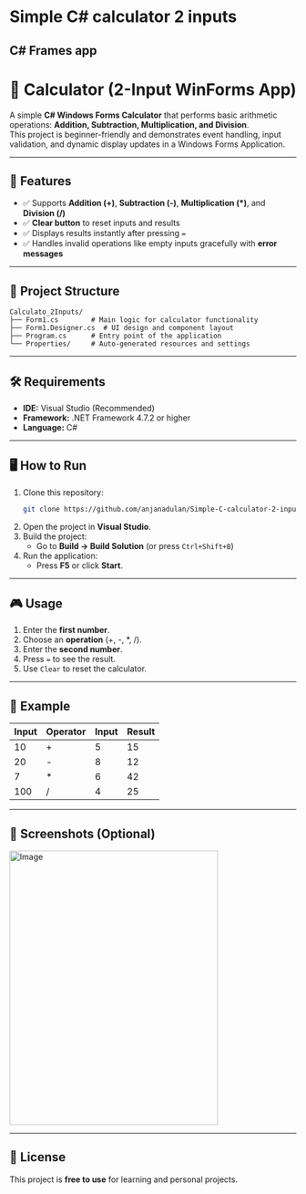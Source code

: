 # Simple C# calculator 2 inputs
## C# Frames app

# 🧮 Calculator (2-Input WinForms App)

A simple **C# Windows Forms Calculator** that performs basic arithmetic operations: **Addition, Subtraction, Multiplication, and Division**.  
This project is beginner-friendly and demonstrates event handling, input validation, and dynamic display updates in a Windows Forms Application.

---

## 🚀 Features

- ✅ Supports **Addition (+)**, **Subtraction (-)**, **Multiplication (*)**, and **Division (/)**  
- ✅ **Clear button** to reset inputs and results  
- ✅ Displays results instantly after pressing `=`  
- ✅ Handles invalid operations like empty inputs gracefully with **error messages**

---

## 📂 Project Structure

```
Calculato_2Inputs/
├── Form1.cs        # Main logic for calculator functionality
├── Form1.Designer.cs  # UI design and component layout
├── Program.cs      # Entry point of the application
└── Properties/     # Auto-generated resources and settings
```

---

## 🛠️ Requirements

- **IDE:** Visual Studio (Recommended)  
- **Framework:** .NET Framework 4.7.2 or higher  
- **Language:** C#

---

## 🖥️ How to Run

1. Clone this repository:
   ```bash
   git clone https://github.com/anjanadulan/Simple-C-calculator-2-inputs-.git
   ```
2. Open the project in **Visual Studio**.
3. Build the project:
   - Go to **Build → Build Solution** (or press `Ctrl+Shift+B`)
4. Run the application:
   - Press **F5** or click **Start**.

---

## 🎮 Usage

1. Enter the **first number**.  
2. Choose an **operation** (+, -, *, /).  
3. Enter the **second number**.  
4. Press `=` to see the result.  
5. Use `Clear` to reset the calculator.

---

## 🧾 Example

| Input | Operator | Input | Result |
|--------|----------|-------|--------|
| 10     | +        | 5     | 15     |
| 20     | -        | 8     | 12     |
| 7      | *        | 6     | 42     |
| 100    | /        | 4     | 25     |

---

## 📸 Screenshots (Optional)

<img width="366" height="481" alt="Image" src="https://github.com/user-attachments/assets/09bcaa26-b1c1-467a-945b-fdfb43e9d25d" />

---

## 📜 License

This project is **free to use** for learning and personal projects.  
